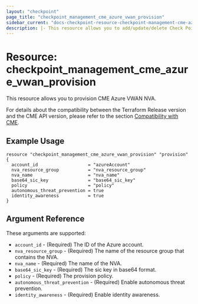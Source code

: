 ```yaml
---
layout: "checkpoint"
page_title: "checkpoint_management_cme_azure_vwan_provision"
sidebar_current: "docs-checkpoint-resource-checkpoint-management-cme-azure-vwan-provision"
description: |- This resource allows you to add/update/delete Check Point CME AWS Account.
---
```


# Resource: checkpoint_management_cme_azure_vwan_provision

This resource allows you to provision CME Azure VWAN NVA.

For details about the compatibility between the Terraform Release version and the CME API version, please refer to the section [Compatibility with CME](https://registry.terraform.io/providers/CheckPointSW/checkpoint/latest/docs#compatibility-with-cme).


## Example Usage

```hcl
resource "checkpoint_management_cme_azure_vwan_provision" "provision" {
  account_id                   = "azureAccount"
  nva_resource_group           = "nva_resource_group"
  nva_name                     = "nva_name"
  base64_sic_key               = "base64_sic_key"
  policy                       = "policy"
  autonomous_threat_prevention = true
  identity_awareness           = true
}
```

## Argument Reference

These arguments are supported:

* `account_id` - (Required) The ID of the Azure account.
* `nva_resource_group` - (Required) The name of the resource group that contains the NVA.
* `nva_name` - (Required) The name of the NVA.
* `base64_sic_key` - (Required) The sic key in base64 format.
* `policy` - (Required) The provision policy.
* `autonomous_threat_prevention` - (Required) Enable autonomous threat prevention.
* `identity_awareness` - (Required) Enable identity awareness.